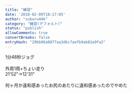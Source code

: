 ```yaml
---
title: "練習"
date: '2010-02-09T18:17:05'
author: "subaru44k"
category: "練習(デフォルト)"
status: "publish"
allowComments: true
convertBreaks: false
entryHash: "29bb96a0877aa3dbc7aefb9ab81e9fa2"
---
```

1分48秒ジョグ<br>
<br>
外周1周+ちょい走り<br>
21'52"→12'31"<br>
<br>
何ヶ月か違和感あったお尻のあたりに違和感あったのでやめた
